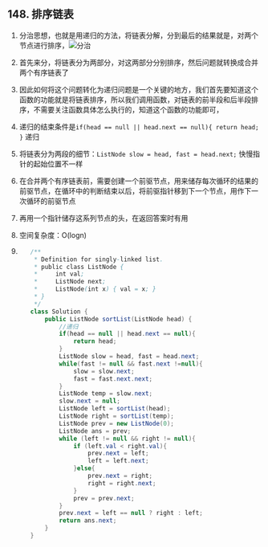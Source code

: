 ## 148. 排序链表

1. 分治思想，也就是用递归的方法，将链表分解，分到最后的结果就是，对两个节点进行排序，![分治](https://pic.leetcode-cn.com/8c47e58b6247676f3ef14e617a4686bc258cc573e36fcf67c1b0712fa7ed1699-Picture2.png)

2. 首先来分，将链表分为两部分，对这两部分分别排序，然后问题就转换成合并两个有序链表了

3. 因此如何将这个问题转化为递归问题是一个关键的地方，我们首先要知道这个函数的功能就是将链表排序，所以我们调用函数，对链表的前半段和后半段排序，不需要关注函数具体怎么执行的，知道这个函数的功能即可，

4. 递归的结束条件是`if(head == null || head.next == null){
																				return head;
																		}`
				递归
	
5. 将链表分为两段的细节：`ListNode slow = head, fast = head.next;` 快慢指针的起始位置不一样

6. 在合并两个有序链表前，需要创建一个前驱节点，用来储存每次循环的结果的前驱节点，在循环中的判断结束以后，将前驱指针移到下一个节点，用作下一次循环的前驱节点

7. 再用一个指针储存这系列节点的头，在返回答案时有用

8. 空间复杂度：O(logn)

9. ```java
      /**
       * Definition for singly-linked list.
       * public class ListNode {
       *     int val;
       *     ListNode next;
       *     ListNode(int x) { val = x; }
       * }
       */
      class Solution {
          public ListNode sortList(ListNode head) {
              //递归
              if(head == null || head.next == null){
                  return head;
              }
              ListNode slow = head, fast = head.next;
              while(fast != null && fast.next !=null){
                  slow = slow.next;
                  fast = fast.next.next;
              }
              ListNode temp = slow.next;
              slow.next = null;
              ListNode left = sortList(head);
              ListNode right = sortList(temp);
              ListNode prev = new ListNode(0);
              ListNode ans = prev;
              while (left != null && right != null){
                  if (left.val < right.val){
                      prev.next = left;
                      left = left.next;
                  }else{
                      prev.next = right;
                      right = right.next;
                  }
                  prev = prev.next;
              }
              prev.next = left == null ? right : left;
              return ans.next;
          }
      }
      ```

      